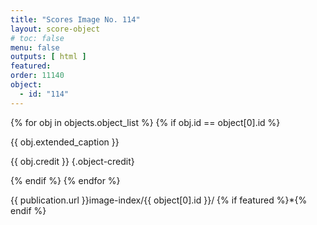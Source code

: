 ```yaml
---
title: "Scores Image No. 114"
layout: score-object
# toc: false
menu: false
outputs: [ html ]
featured: 
order: 11140
object:
  - id: "114"
---
```


{% for obj in objects.object_list %}
{% if obj.id == object[0].id %}

{{ obj.extended_caption }}

{{ obj.credit }} {.object-credit}

{% endif %}
{% endfor %}

<div class="object-credit object-url is-print-only">

{{ publication.url }}image-index/{{ object[0].id }}/ {% if featured %}*{% endif %}

</div>
